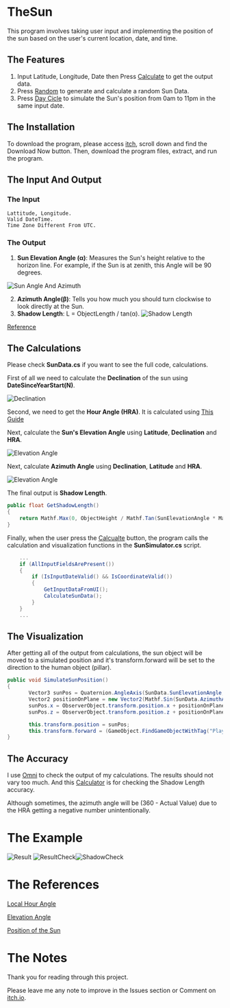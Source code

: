 # TheSun
 This program involves taking user input and implementing the position of the sun based on the user's current location, date, and time.
## The Features
1. Input Latitude, Longitude, Date then Press [Calculate](#) to get the output data.
2. Press [Random](#) to generate and calculate a random Sun Data.
3. Press [Day Cicle](#) to simulate the Sun's position from 0am to 11pm in the same input date. 


## The Installation
To download the program, please access [itch](https://penwyn.itch.io/the-sun), scroll down and find the Download Now button. Then, download the program files, extract, and run the program.

## The Input And Output
### The Input
    Lattitude, Longitude.
    Valid DateTime.
    Time Zone Different From UTC.
### The Output
1. **Sun Elevation Angle (α)**: Measures the Sun's height relative to the horizon line. For example, if the Sun is at zenith, this Angle will be 90 degrees.

![Sun Angle And Azimuth](Assets/Resources/Textures/SunAngle.png)

2. **Azimuth Angle(β)**: Tells you how much you should turn clockwise to look directly at the Sun.
3. **Shadow Length**: L = ObjectLength / tan(α).
![Shadow Length](Assets/Resources/Textures/ShadowLength.png)

[Reference](https://www.omnicalculator.com/physics/sun-angle)
## The Calculations
Please check **SunData.cs** if you want to see the full code, calculations.

First of all we need to calculate the **Declination** of the sun using **DateSinceYearStart(N)**.

![Declination](Assets/Resources/Textures/Declination.png)

Second, we need to get the **Hour Angle (HRA)**. It is calculated using [This Guide](https://www.pveducation.org/pvcdrom/properties-of-sunlight/solar-time#HRA)


Next, calculate the **Sun's Elevation Angle** using **Latitude**, **Declination** and **HRA**.

![Elevation Angle](Assets/Resources/Textures/Elevation.png)

Next, calculate **Azimuth Angle** using **Declination**, **Latitude** and **HRA**.

![Elevation Angle](Assets/Resources/Textures/Azimuth.png)

The final output is **Shadow Length**.
```C#
public float GetShadowLength()
{
    return Mathf.Max(0, ObjectHeight / Mathf.Tan(SunElevationAngle * Mathf.Deg2Rad));
}
```

Finally, when the user press the [Calcualte](#) button, the program calls the calculation and visualization functions in the **SunSimulator.cs** script.
```C#
    ...
    if (AllInputFieldsArePresent())
    {
        if (IsInputDateValid() && IsCoordinateValid())
        {
            GetInputDataFromUI();
            CalculateSunData();
        }
    }
    ...
```
## The Visualization
After getting all of the output from calculations, the sun object will be moved to a simulated position and it's transform.forward will be set to the direction to the human object (pillar).
```C#
public void SimulateSunPosition()
{
       Vector3 sunPos = Quaternion.AngleAxis(SunData.SunElevationAngle, Vector3.forward) * Vector3.right * SunObjectDistance;
       Vector2 positionOnPlane = new Vector2(Mathf.Sin(SunData.AzimuthAngle * Mathf.Deg2Rad), Mathf.Cos(SunData.AzimuthAngle * Mathf.Deg2Rad)).normalized * SunObjectDistance;
       sunPos.x = ObserverObject.transform.position.x + positionOnPlane.x;
       sunPos.z = ObserverObject.transform.position.z + positionOnPlane.y;

       this.transform.position = sunPos;
       this.transform.forward = (GameObject.FindGameObjectWithTag("Player").transform.position - this.transform.position);
}
```
## The Accuracy
I use [Omni](https://www.omnicalculator.com/physics/sun-angle) to check the output of my calculations.
The results should not vary too much.
And this [Calculator](https://planetcalc.com/1875/) is for checking the Shadow Length accuracy.

Although sometimes, the azimuth angle will be (360 - Actual Value) due to the HRA getting a negative number unintentionally.

# The Example

![Result](Assets/Resources/Textures/Example.png)
![ResultCheck](Assets/Resources/Textures/Check.png)![ShadowCheck](Assets/Resources/Textures/Shadow.png)
# The References
[Local Hour Angle](https://www.pveducation.org/pvcdrom/properties-of-sunlight/solar-time#HRA)

[Elevation Angle](https://www.pveducation.org/pvcdrom/properties-of-sunlight/elevation-angle)

[Position of the Sun](https://en.wikipedia.org/wiki/Position_of_the_Sun)

# The Notes
Thank you for reading through this project.

Please leave me any note to improve in the Issues section or Comment on [itch.io](itch.io).
